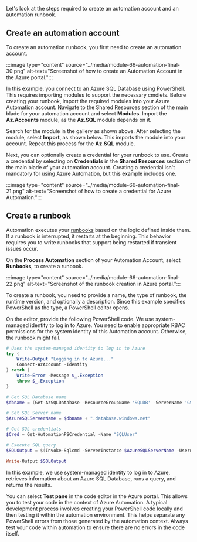 Let's look at the steps required to create an automation account and an automation runbook.

## Create an automation account

To create an automation runbook, you first need to create an automation account. 

:::image type="content" source="../media/module-66-automation-final-30.png" alt-text="Screenshot of how to create an Automation Account in the Azure portal.":::

In this example, you connect to an Azure SQL Database using PowerShell. This requires importing modules to support the necessary cmdlets. Before creating your runbook, import the required modules into your Azure Automation account. Navigate to the Shared Resources section of the main blade for your automation account and select **Modules**. Import the **Az.Accounts** module, as the **Az.SQL** module depends on it.

Search for the module in the gallery as shown above. After selecting the module, select **Import**, as shown below. This imports the module into your account. Repeat this process for the **Az.SQL** module.

Next, you can optionally create a credential for your runbook to use. Create a credential by selecting on **Credentials** in the **Shared Resources** section of the main blade of your automation account. Creating a credential isn't mandatory for using Azure Automation, but this example includes one.

:::image type="content" source="../media/module-66-automation-final-21.png" alt-text="Screenshot of how to create a credential for Azure Automation.":::

## Create a runbook

Automation executes your [runbooks](/azure/automation/automation-runbook-execution?azure-portal=true) based on the logic defined inside them. If a runbook is interrupted, it restarts at the beginning. This behavior requires you to write runbooks that support being restarted if transient issues occur.

On the **Process Automation** section of your Automation Account, select **Runbooks**, to create a runbook.

:::image type="content" source="../media/module-66-automation-final-22.png" alt-text="Screenshot of the runbook creation in Azure portal.":::

To create a runbook, you need to provide a name, the type of runbook, the runtime version, and optionally a description. Since this example specifies PowerShell as the type, a PowerShell editor opens.

On the editor, provide the following PowerShell code. We use system-managed identity to log in to Azure. You need to enable appropriate RBAC permissions for the system identity of this Automation account. Otherwise, the runbook might fail.

```powershell
# Uses the system-managed identity to log in to Azure
try {
    Write-Output "Logging in to Azure..."
    Connect-AzAccount -Identity
} catch {
    Write-Error -Message $_.Exception
    throw $_.Exception
}

# Get SQL Database name
$dbname = (Get-AzSQLDatabase -ResourceGroupName 'SQLDB' -ServerName 'GSData' -DatabaseName 'GSData').DatabaseName

# Set SQL Server name
$AzureSQLServerName = $dbname + ".database.windows.net"

# Get SQL credentials
$Cred = Get-AutomationPSCredential -Name "SQLUser"

# Execute SQL query
$SQLOutput = $(Invoke-Sqlcmd -ServerInstance $AzureSQLServerName -Username $Cred.UserName -Password $Cred.GetNetworkCredential().Password -Database $dbname -Query "SELECT * FROM INFORMATION_SCHEMA.TABLES" -Verbose) 4>&1

Write-Output $SQLOutput
```

In this example, we use system-managed identity to log in to Azure, retrieves information about an Azure SQL Database, runs a query, and returns the results.

You can select **Test pane** in the code editor in the Azure portal. This allows you to test your code in the context of Azure Automation. A typical development process involves creating your PowerShell code locally and then testing it within the automation environment. This helps separate any PowerShell errors from those generated by the automation context. Always test your code within automation to ensure there are no errors in the code itself.
